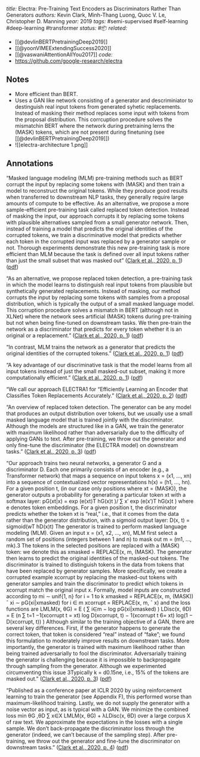 *title:* Electra: Pre-Training Text Encoders as Discriminators Rather Than Generators
*authors:* Kevin Clark, Minh-Thang Luong, Quoc V. Le, Christopher D. Manning
*year:* 2019
*tags:* #semi-supervised #self-learning #deep-learning #transformer 
*status:* #📦 
*related:*
- [[@devlinBERTPretrainingDeep2019]]
- [[@yoonVIMEExtendingSuccess2020]]
- [[@vaswaniAttentionAllYou2017]]
*code:*
- https://github.com/google-research/electra
## Notes 
- More efficient than BERT.
- Uses a GAN like network consisting of a generator and descriminiator to destinguish real input tokens from generated syhetic replacements. Instead of masking their method replaces some input with tokens from the proposal distribution. This corrcuption procedure solves the mismatchin BERT where the network during pretraining lerns the (MASK) tokens, which are not present during finetuning (see [[@devlinBERTPretrainingDeep2019]])
- ![[electra-architecture 1.png]]

## Annotations
“Masked language modeling (MLM) pre-training methods such as BERT corrupt the input by replacing some tokens with (MASK) and then train a model to reconstruct the original tokens. While they produce good results when transferred to downstream NLP tasks, they generally require large amounts of compute to be effective. As an alternative, we propose a more sample-efficient pre-training task called replaced token detection. Instead of masking the input, our approach corrupts it by replacing some tokens with plausible alternatives sampled from a small generator network. Then, instead of training a model that predicts the original identities of the corrupted tokens, we train a discriminative model that predicts whether each token in the corrupted input was replaced by a generator sample or not. Thorough experiments demonstrate this new pre-training task is more efficient than MLM because the task is defined over all input tokens rather than just the small subset that was masked out” ([Clark et al., 2020, p. 1](zotero://select/library/items/GNZMQFS7)) ([pdf](zotero://open-pdf/library/items/PND3FKSH?page=1&annotation=WPHUJVIM))

“As an alternative, we propose replaced token detection, a pre-training task in which the model learns to distinguish real input tokens from plausible but synthetically generated replacements. Instead of masking, our method corrupts the input by replacing some tokens with samples from a proposal distribution, which is typically the output of a small masked language model. This corruption procedure solves a mismatch in BERT (although not in XLNet) where the network sees artificial (MASK) tokens during pre-training but not when being fine-tuned on downstream tasks. We then pre-train the network as a discriminator that predicts for every token whether it is an original or a replacement.” ([Clark et al., 2020, p. 1](zotero://select/library/items/GNZMQFS7)) ([pdf](zotero://open-pdf/library/items/PND3FKSH?page=1&annotation=VLJFDP45))

“In contrast, MLM trains the network as a generator that predicts the original identities of the corrupted tokens.” ([Clark et al., 2020, p. 1](zotero://select/library/items/GNZMQFS7)) ([pdf](zotero://open-pdf/library/items/PND3FKSH?page=1&annotation=FGKMDU8N))

“A key advantage of our discriminative task is that the model learns from all input tokens instead of just the small masked-out subset, making it more computationally efficient.” ([Clark et al., 2020, p. 1](zotero://select/library/items/GNZMQFS7)) ([pdf](zotero://open-pdf/library/items/PND3FKSH?page=1&annotation=X54RQXJK))

“We call our approach ELECTRA1 for “Efficiently Learning an Encoder that Classifies Token Replacements Accurately.” ([Clark et al., 2020, p. 2](zotero://select/library/items/GNZMQFS7)) ([pdf](zotero://open-pdf/library/items/PND3FKSH?page=2&annotation=JIZE2J9K))

“An overview of replaced token detection. The generator can be any model that produces an output distribution over tokens, but we usually use a small masked language model that is trained jointly with the discriminator. Although the models are structured like in a GAN, we train the generator with maximum likelihood rather than adversarially due to the difficulty of applying GANs to text. After pre-training, we throw out the generator and only fine-tune the discriminator (the ELECTRA model) on downstream tasks.” ([Clark et al., 2020, p. 3](zotero://select/library/items/GNZMQFS7)) ([pdf](zotero://open-pdf/library/items/PND3FKSH?page=3&annotation=W9ACIAUZ))

“Our approach trains two neural networks, a generator G and a discriminator D. Each one primarily consists of an encoder (e.g., a Transformer network) that maps a sequence on input tokens x = (x1, ..., xn) into a sequence of contextualized vector representations h(x) = (h1, ..., hn). For a given position t, (in our case only positions where xt = (MASK)), the generator outputs a probability for generating a particular token xt with a softmax layer: pG(xt|x) = exp (e(xt)T hG(x)t )/ ∑ x′ exp (e(x′)T hG(x)t ) where e denotes token embeddings. For a given position t, the discriminator predicts whether the token xt is “real,” i.e., that it comes from the data rather than the generator distribution, with a sigmoid output layer: D(x, t) = sigmoid(wT hD(x)t) The generator is trained to perform masked language modeling (MLM). Given an input x = (x1, x2, ..., xn), MLM first select a random set of positions (integers between 1 and n) to mask out m = (m1, ..., mk).3 The tokens in the selected positions are replaced with a (MASK) token: we denote this as xmasked = REPLACE(x, m, (MASK). The generator then learns to predict the original identities of the masked-out tokens. The discriminator is trained to distinguish tokens in the data from tokens that have been replaced by generator samples. More specifically, we create a corrupted example xcorrupt by replacing the masked-out tokens with generator samples and train the discriminator to predict which tokens in xcorrupt match the original input x. Formally, model inputs are constructed according to mi ∼ unif{1, n} for i = 1 to k xmasked = REPLACE(x, m, (MASK)) ˆ xi ∼ pG(xi|xmasked) for i ∈ m xcorrupt = REPLACE(x, m, ˆ x) and the loss functions are LMLM(x, θG) = E ( ∑ i∈m − log pG(xi|xmasked) ) LDisc(x, θD) = E (n ∑ t=1 −1(xcorrupt t = xt) log D(xcorrupt, t) − 1(xcorrupt t 6= xt) log(1 − D(xcorrupt, t)) ) Although similar to the training objective of a GAN, there are several key differences. First, if the generator happens to generate the correct token, that token is considered “real” instead of “fake”; we found this formulation to moderately improve results on downstream tasks. More importantly, the generator is trained with maximum likelihood rather than being trained adversarially to fool the discriminator. Adversarially training the generator is challenging because it is impossible to backpropagate through sampling from the generator. Although we experimented circumventing this issue 3Typically k = d0.15ne, i.e., 15% of the tokens are masked out.” ([Clark et al., 2020, p. 3](zotero://select/library/items/GNZMQFS7)) ([pdf](zotero://open-pdf/library/items/PND3FKSH?page=3&annotation=YXUTVF8Z))

“Published as a conference paper at ICLR 2020 by using reinforcement learning to train the generator (see Appendix F), this performed worse than maximum-likelihood training. Lastly, we do not supply the generator with a noise vector as input, as is typical with a GAN. We minimize the combined loss min θG ,θD ∑ x∈X LMLM(x, θG) + λLDisc(x, θD) over a large corpus X of raw text. We approximate the expectations in the losses with a single sample. We don’t back-propagate the discriminator loss through the generator (indeed, we can’t because of the sampling step). After pre-training, we throw out the generator and fine-tune the discriminator on downstream tasks.” ([Clark et al., 2020, p. 4](zotero://select/library/items/GNZMQFS7)) ([pdf](zotero://open-pdf/library/items/PND3FKSH?page=4&annotation=R4IYWK8M))